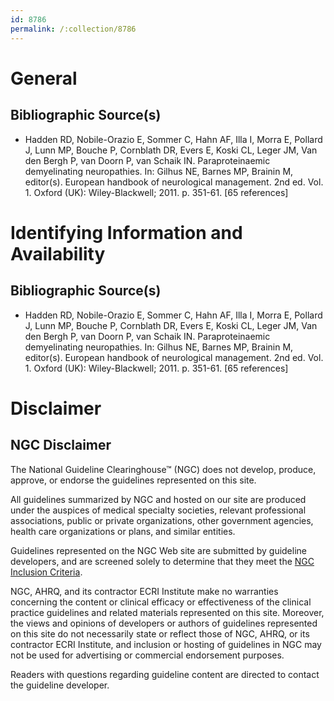 ```yaml
---
id: 8786
permalink: /:collection/8786
---
```


# General

## Bibliographic Source(s)

- Hadden RD, Nobile-Orazio E, Sommer C, Hahn AF, Illa I, Morra E, Pollard J, Lunn MP, Bouche P, Cornblath DR, Evers E, Koski CL, Leger JM, Van den Bergh P, van Doorn P, van Schaik IN. Paraproteinaemic demyelinating neuropathies. In: Gilhus NE, Barnes MP, Brainin M, editor(s). European handbook of neurological management. 2nd ed. Vol. 1. Oxford (UK): Wiley-Blackwell; 2011. p. 351-61. [65 references]

# Identifying Information and Availability

## Bibliographic Source(s)

- Hadden RD, Nobile-Orazio E, Sommer C, Hahn AF, Illa I, Morra E, Pollard J, Lunn MP, Bouche P, Cornblath DR, Evers E, Koski CL, Leger JM, Van den Bergh P, van Doorn P, van Schaik IN. Paraproteinaemic demyelinating neuropathies. In: Gilhus NE, Barnes MP, Brainin M, editor(s). European handbook of neurological management. 2nd ed. Vol. 1. Oxford (UK): Wiley-Blackwell; 2011. p. 351-61. [65 references]

# Disclaimer

## NGC Disclaimer

The National Guideline Clearinghouse™ (NGC) does not develop, produce, approve, or endorse the guidelines represented on this site.

All guidelines summarized by NGC and hosted on our site are produced under the auspices of medical specialty societies, relevant professional associations, public or private organizations, other government agencies, health care organizations or plans, and similar entities.

Guidelines represented on the NGC Web site are submitted by guideline developers, and are screened solely to determine that they meet the [NGC Inclusion Criteria](/help-and-about/summaries/inclusion-criteria).

NGC, AHRQ, and its contractor ECRI Institute make no warranties concerning the content or clinical efficacy or effectiveness of the clinical practice guidelines and related materials represented on this site. Moreover, the views and opinions of developers or authors of guidelines represented on this site do not necessarily state or reflect those of NGC, AHRQ, or its contractor ECRI Institute, and inclusion or hosting of guidelines in NGC may not be used for advertising or commercial endorsement purposes.

Readers with questions regarding guideline content are directed to contact the guideline developer.

